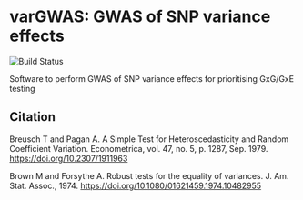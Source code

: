 # varGWAS: GWAS of SNP variance effects

<!-- badges: start -->
![Build Status](https://github.com/MRCIEU/varGWAS/actions/workflows/test.yml/badge.svg)
<!-- badges: end -->

Software to perform GWAS of SNP variance effects for prioritising GxG/GxE testing

## Citation

Breusch T and Pagan A. A Simple Test for Heteroscedasticity and Random Coefficient Variation. Econometrica, vol. 47, no. 5, p. 1287, Sep. 1979. <https://doi.org/10.2307/1911963>

Brown M and Forsythe A. Robust tests for the equality of variances. J. Am. Stat. Assoc., 1974. <https://doi.org/10.1080/01621459.1974.10482955>